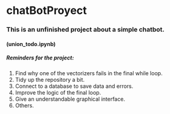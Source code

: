 # chatBotProyect
### This is an unfinished project about a simple chatbot.
#### (union_todo.ipynb)
##### Reminders for the project:
1. Find why one of the vectorizers fails in the final while loop.
2. Tidy up the repository a bit.
3. Connect to a database to save data and errors.
4. Improve the logic of the final loop.
5. Give an understandable graphical interface.
6. Others.
